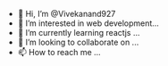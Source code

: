 - 👋 Hi, I’m @Vivekanand927
- 👀 I’m interested in web development...
- 🌱 I’m currently learning reactjs ...
- 💞️ I’m looking to collaborate on ...
- 📫 How to reach me ...

<!---
Vivekanand927/Vivekanand927 is a ✨ special ✨ repository because its `README.md` (this file) appears on your GitHub profile.
You can click the Preview link to take a look at your changes.
--->
